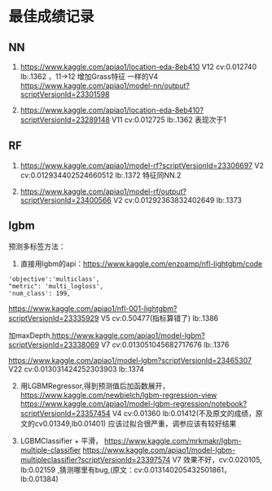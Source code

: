 # 最佳成绩记录
## NN
1. https://www.kaggle.com/apiao1/location-eda-8eb410 
   V12 cv:0.012740 lb:.1362 ，11->12 增加Grass特征
   一样的V4 https://www.kaggle.com/apiao1/model-nn/output?scriptVersionId=23301598
   
1. https://www.kaggle.com/apiao1/location-eda-8eb410?scriptVersionId=23289148 
   V11 cv:0.012725 lb:.1362 表现次于1
   
## RF
1. https://www.kaggle.com/apiao1/model-rf?scriptVersionId=23306697
   V2 cv:0.012934402524660512 lb:.1372 特征同NN.2
   
1. https://www.kaggle.com/apiao1/model-rf/output?scriptVersionId=23400566
   V2 cv:0.01292363832402649 lb:.1373 
   
## lgbm 
预测多标签方法：
1. 直接用lgbm的api：https://www.kaggle.com/enzoamp/nfl-lightgbm/code
```         
'objective':'multiclass',
"metric": 'multi_logloss',
'num_class': 199,
```
https://www.kaggle.com/apiao1/nfl-001-lightgbm?scriptVersionId=23335929
V5 cv:0.50477(指标算错了) lb:.1386

加maxDepth,https://www.kaggle.com/apiao1/model-lgbm?scriptVersionId=23338069
V7 cv:0.013051045682717676 lb:.1376

https://www.kaggle.com/apiao1/model-lgbm?scriptVersionId=23465307
V22 cv:0.013031424252303903 lb:.1374

2. 用LGBMRegressor,得到预测值后加函数展开， https://www.kaggle.com/newbielch/lgbm-regression-view
https://www.kaggle.com/apiao1/model-lgbm-regression/notebook?scriptVersionId=23357454
V4 cv:0.01360 lb:0.01412(不及原文的成绩，原文的cv0.01349,lb0.01401) 应该过拟合很严重，调参应该有较好结果

3. LGBMClassifier + 平滑， https://www.kaggle.com/mrkmakr/lgbm-multiple-classifier
https://www.kaggle.com/apiao1/model-lgbm-multipleclassifier?scriptVersionId=23397574
V7 效果不好，cv:0.020105, lb:0.02159 ,猜测哪里有bug,(原文：cv:0.013140205432501861，lb:0.01384)

